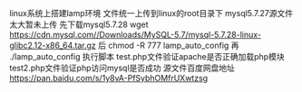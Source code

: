 linux系统上搭建lamp环境
文件统一上传到linux的root目录下
mysql5.7.27源文件太大暂未上传
先下载mysql5.7.28
wget https://cdn.mysql.com//Downloads/MySQL-5.7/mysql-5.7.28-linux-glibc2.12-x86_64.tar.gz
后 chmod -R 777 lamp_auto_config
再 ./lamp_auto_config 执行脚本
test.php文件验证apache是否正确加载php模块
test2.php文件验证php访问mysql是否成功
源文件百度网盘地址
https://pan.baidu.com/s/1y8vA-PfSybhOMfrUXwtzsg


